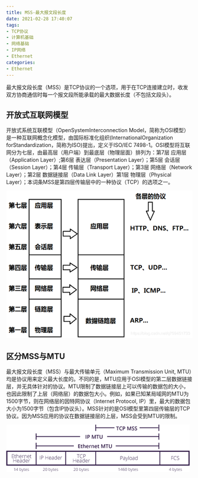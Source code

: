 ```yaml
---
title: MSS-最大报文段长度
date: 2021-02-28 17:40:07
tags:
- TCP协议
- 计算机基础
- 网络基础
- IP网络
- Ethernet
categories:
- Ethernet
---
```


最大报文段长度（MSS）是TCP协议的一个选项，用于在TCP连接建立时，收发双方协商通信时每一个报文段所能承载的最大数据长度（不包括文段头）。

## 开放式互联网模型

开放式系统互联模型（OpenSystemInterconnection Model，简称为OSI模型）是一种互联网概念化模型，由国际标准化组织(InternationalOrganization forStandardization，简称为ISO)提出，定义于ISO/IEC 7498-1。OSI模型将互联网分为七层，由最高层（用户端）到最底层（物理层面）排列为：第7层 应用层（Application Layer）;第6层 表达层（Presentation Layer）；第5层 会话层（Session Layer）；第4层 传输层（Transport Layer）；第3层 网络层（Network Layer）；第2层 数据链接层（Data Link Layer）第1层 物理层（Physical Layer）；本词条MSS是第四层传输层中的一种协议（TCP）的选项之一。

![503d269759ee3d6d55fbf8fa925e7a224f4a20a470e3.png](/img/503d269759ee3d6d55fbf8fa925e7a224f4a20a470e3.png)

## 区分MSS与MTU

最大报文段长度（MSS）与最大传输单元（Maximum Transmission Unit, MTU）均是协议用来定义最大长度的。不同的是，MTU应用于OSI模型的第二层数据链接层，并无具体针对的协议。MTU限制了数据链接层上可以传输的数据包的大小，也因此限制了上层（网络层）的数据包大小。例如，如果已知某局域网的MTU为1500字节，则在网络层的因特网协议（Internet Protocol, IP）里，最大的数据包大小为1500字节（包含IP协议头）。MSS针对的是OSI模型里第四层传输层的TCP协议。因为MSS应用的协议在数据链接层的上层，MSS会受到MTU的限制。

![d009b3de9c82d158ccbfd28051420ed8bc3eb135e4e3.png](/img/d009b3de9c82d158ccbfd28051420ed8bc3eb135e4e3.png)